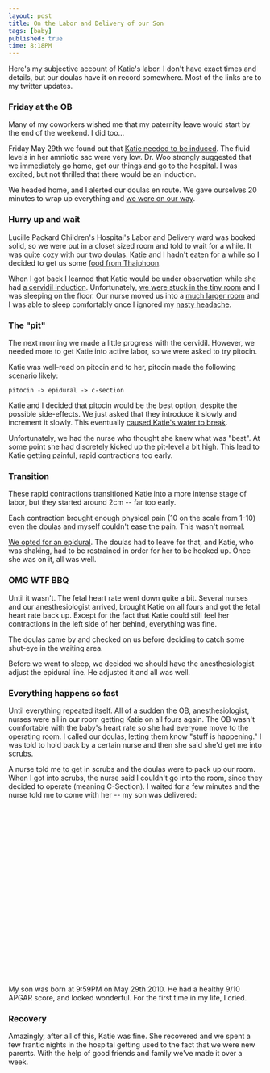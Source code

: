 ```yaml
---
layout: post
title: On the Labor and Delivery of our Son
tags: [baby]
published: true
time: 8:18PM
---
```

[k]: http://katiebonn.com/

Here's my subjective account of Katie's labor.  I don't have exact times and
details, but our doulas have it on record somewhere.  Most of the links are to
my twitter updates.


### Friday at the OB
[t1]: http://twitter.com/dave_dash/status/14939523682
[t2]: http://twitter.com/dave_dash/status/14943394243


Many of my coworkers wished me that my paternity leave would start by the end
of the weekend.  I did too...


Friday May 29th we found out that [Katie needed to be induced][t1].  The fluid
levels in her amniotic sac were very low.  Dr. Woo strongly suggested that we
immediately go home, get our things and go to the hospital.  I was excited, but
not thrilled that there would be an induction.

We headed home, and I alerted our doulas en route.  We gave ourselves 20
minutes to wrap up everything and [we were on our way][t2].

### Hurry up and wait

Lucille Packard Children's Hospital's Labor and Delivery ward was booked solid,
so we were put in a closet sized room and told to wait for a while.  It was
quite cozy with our two doulas.  Katie and I hadn't eaten for a while so I
decided to get us some [food from Thaiphoon][thai].

When I got back I learned that Katie would be under observation while she had
[a cervidil induction][p].  Unfortunately, [we were stuck in the tiny
room][tiny] and I was sleeping on the floor.  Our nurse moved us into a [much
larger room][large] and I was able to sleep comfortably once I ignored my
[nasty headache][headache].

[movie]: http://twitter.com/dave_dash/status/14945853958
[thai]: http://twitter.com/dave_dash/status/14955508787
[tiny]: http://twitter.com/dave_dash/status/14955583891
[large]: http://twitter.com/dave_dash/status/14958530441
[headache]: http://twitter.com/dave_dash/status/14966228924
[p]: http://twitter.com/dave_dash/status/14966292642

### The "pit"

The next morning we made a little progress with the cervidil.  However, we
needed more to get Katie into active labor, so we were asked to try pitocin.

Katie was well-read on pitocin and to her, pitocin made the following scenario
likely:

    pitocin -> epidural -> c-section

Katie and I decided that pitocin would be the best option, despite the possible
side-effects.  We just asked that they introduce it slowly and increment it
slowly.  This eventually [caused Katie's water to break][water].

Unfortunately, we had the nurse who thought she knew what was "best".  At
some point she had discretely kicked up the pit-level a bit high.  This lead to
Katie getting painful, rapid contractions too early.

[water]: http://twitter.com/dave_dash/status/14996486309

### Transition

These rapid contractions transitioned Katie into a more intense stage of labor,
but they started around 2cm -- far too early.

Each contraction brought enough physical pain (10 on the scale from 1-10) even
the doulas and myself couldn't ease the pain.  This wasn't normal.

[We opted for an epidural][e].  The doulas had to leave for that, and Katie,
who was shaking, had to be restrained in order for her to be hooked up.  Once
she was on it, all was well.

[e]: http://twitter.com/dave_dash/status/15010643919

### OMG WTF BBQ

Until it wasn't.  The fetal heart rate went down quite a bit.  Several nurses
and our anesthesiologist arrived, brought Katie on all fours and got the fetal
heart rate back up.  Except for the fact that Katie could still feel her
contractions in the left side of her behind, everything was fine.

The doulas came by and checked on us before deciding to catch some shut-eye in
the waiting area.

Before we went to sleep, we decided we should have the anesthesiologist adjust
the epidural line.  He adjusted it and all was well.

### Everything happens so fast

Until everything repeated itself.   All of a sudden the OB, anesthesiologist,
nurses were all in our room getting Katie on all fours again.  The OB wasn't
comfortable with the baby's heart rate so she had everyone move to the
operating room.  I called our doulas, letting them know "stuff is happening."
I was told to hold back by a certain nurse and then she said she'd get me into
scrubs.

A nurse told me to get in scrubs and the doulas were to pack up our room.  When
I got into scrubs, the nurse said I couldn't go into the room, since they
decided to operate (meaning C-Section).  I waited for a few minutes and the
nurse told me to come with her -- my son was delivered:


<p>
    <object width="560" height="340">
        <param name="movie"
            value="http://www.youtube.com/v/d_OTgGuctdk&hl=en_US&fs=1&rel=0&color1=0x3a3a3a&color2=0x999999"></param>
        <param name="allowFullScreen" value="true"></param>
        <param name="allowscriptaccess" value="always"></param>
        <embed src="http://www.youtube.com/v/d_OTgGuctdk&hl=en_US&fs=1&rel=0&color1=0x3a3a3a&color2=0x999999" type="application/x-shockwave-flash" allowscriptaccess="always" allowfullscreen="true" width="560" height="340"></embed>
    </object>
</p>

My son was born at 9:59PM on May 29th 2010.  He had a healthy 9/10 APGAR score,
and looked wonderful.  For the first time in my life, I cried.

### Recovery

Amazingly, after all of this, Katie was fine.  She recovered and we spent a few
frantic nights in the hospital getting used to the fact that we were new
parents.  With the help of good friends and family we've made it over a week.
